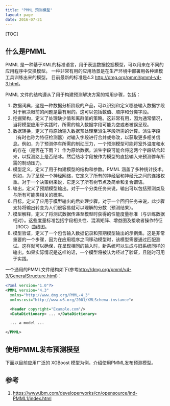```yaml
---
title: "PMML 预测模型"
layout: page
date: 2016-07-21
---
```

[TOC]

## 什么是PMML
PMML 是一种基于XML的标准语言，用于表达数据挖掘模型，可以用来在不同的应用程序中交换模型。
一种非常有用的应用场景是在生产环境中部署用各种建模工具训练出来的模型。
目前最新的标准是4.3 <http://dmg.org/pmml/pmml-v4-3.html>。

PMML 文件的结构遵从了用于构建预测解决方案的常用步骤，包括：

1. 数据词典，这是一种数据分析阶段的产品，可以识别和定义哪些输入数据字段对于解决眼前的问题是最有用的。这可以包括数值、顺序和分类字段。
2. 挖掘架构，定义了处理缺少值和离群值的策略。这非常有用，因为通常情况，当将模型应用于实践时，所需的输入数据字段可能为空或者被误呈现。
3. 数据转换，定义了将原始输入数据预处理至派生字段所需的计算。派生字段（有时也称为特征检测器）对输入字段进行合并或修改，以获取更多相关信息。例如，为了预测停车所需的制动压力，一个预测模型可能将室外温度和水的存在（是否在下雨？）作为原始数据。派生字段可能会将这两个字段结合起来，以探测路上是否结冰。然后结冰字段被作为模型的直接输入来预测停车所需的制动压力。
4. 模型定义，定义了用于构建模型的结构和参数。PMML 涵盖了多种统计技术。例如，为了呈现一个神经网络，它定义了所有的神经层和神经元之间的连接权重。对于一个决策树来说，它定义了所有树节点及简单和复合谓语。
5. 输出，定义了预期模型输出。对于一个分类任务来说，输出可以包括预测类及与所有可能类相关的概率。
6. 目标，定义了应用于模型输出的后处理步骤。对于一个回归任务来说，此步骤支持将输出转变为人们很容易就可以理解的分数（预测结果）。
7. 模型解释，定义了将测试数据传递至模型时获得的性能度量标准（与训练数据相对）。这些度量标准包括字段相关性、混淆矩阵、增益图及接收者操作特征（ROC）曲线图。
8. 模型验证，定义了一个包含输入数据记录和预期模型输出的示例集。这是非常重要的一个步骤，因为在应用程序之间移动模型时，该模型需要通过匹配测试。这样就可以确保，在呈现相同的输入时，新系统可以生成与旧系统同样的输出。如果实际情况是这样的话，一个模型将被认为经过了验证，且随时可用于实践。

一个通用的PMML文件结构如下(参考<http://dmg.org/pmml/v4-3/GeneralStructure.html>)：

```xml
<?xml version="1.0"?>
<PMML version="4.3"
  xmlns="http://www.dmg.org/PMML-4_3"
  xmlns:xsi="http://www.w3.org/2001/XMLSchema-instance">

  <Header copyright="Example.com"/>
  <DataDictionary> ... </DataDictionary>

  ... a model ...

</PMML>
```

## 使用PMML发布预测模型
下面以目前应用广泛的 XGBoost 模型为例，介绍使用PMML发布预测模型。


## 参考
1. https://www.ibm.com/developerworks/cn/opensource/ind-PMML1/index.html
